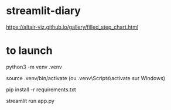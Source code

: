 # streamlit-diary

https://altair-viz.github.io/gallery/filled_step_chart.html


# to launch

python3 -m venv .venv

source .venv/bin/activate (ou .venv\Scripts\activate sur Windows)

pip install -r requirements.txt

streamlit run app.py
